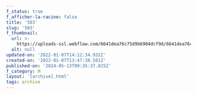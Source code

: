 ```yaml
---
f_status: true
f_afficher-la-racine: false
title: '503'
slug: '503'
f_thumbnail:
  url: >-
    https://uploads-ssl.webflow.com/6641dea76c75d9b6904dcf9d/6641dea76c75d9b6904dd372_503.jpg
  alt: null
updated-on: '2022-01-07T14:12:34.932Z'
created-on: '2022-01-07T13:47:38.501Z'
published-on: '2024-05-13T09:35:37.825Z'
f_category: M
layout: '[archive].html'
tags: archive
---
```



